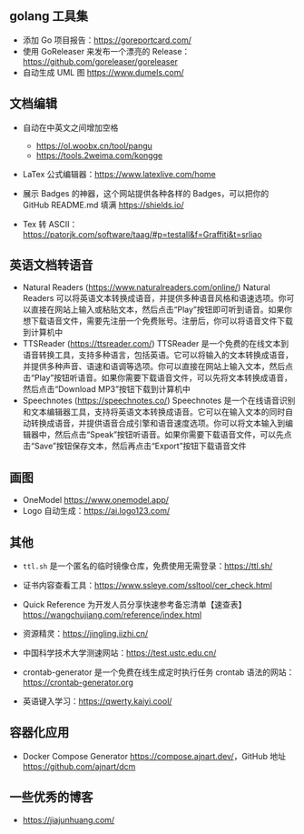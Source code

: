 ## golang 工具集

- 添加 Go 项目报告：<https://goreportcard.com/>
- 使用 GoReleaser 来发布一个漂亮的 Release：<https://github.com/goreleaser/goreleaser>
- 自动生成 UML 图 <https://www.dumels.com/>

## 文档编辑

- 自动在中英文之间增加空格
  - <https://ol.woobx.cn/tool/pangu>
  - <https://tools.2weima.com/kongge>
  
- LaTex 公式编辑器：<https://www.latexlive.com/home>

- 展示 Badges 的神器，这个网站提供各种各样的 Badges，可以把你的 GitHub README.md 填满 <https://shields.io/>

- Tex 转 ASCII：<https://patorjk.com/software/taag/#p=testall&f=Graffiti&t=srliao>

## 英语文档转语音

- Natural Readers (https://www.naturalreaders.com/online/) Natural Readers 可以将英语文本转换成语音，并提供多种语音风格和语速选项。你可以直接在网站上输入或粘贴文本，然后点击“Play”按钮即可听到语音。如果你想下载语音文件，需要先注册一个免费账号。注册后，你可以将语音文件下载到计算机中
- TTSReader (https://ttsreader.com/) TTSReader 是一个免费的在线文本到语音转换工具，支持多种语言，包括英语。它可以将输入的文本转换成语音，并提供多种声音、语速和语调等选项。你可以直接在网站上输入文本，然后点击“Play”按钮听语音。如果你需要下载语音文件，可以先将文本转换成语音，然后点击“Download MP3”按钮下载到计算机中
- Speechnotes (https://speechnotes.co/) Speechnotes 是一个在线语音识别和文本编辑器工具，支持将英语文本转换成语音。它可以在输入文本的同时自动转换成语音，并提供语音合成引擎和语音速度选项。你可以将文本输入到编辑器中，然后点击“Speak”按钮听语音。如果你需要下载语音文件，可以先点击“Save”按钮保存文本，然后再点击“Export”按钮下载语音文件

## 画图

- OneModel <https://www.onemodel.app/>
- Logo 自动生成：<https://ai.logo123.com/>

## 其他

- `ttl.sh` 是一个匿名的临时镜像仓库，免费使用无需登录：<https://ttl.sh/>


- 证书内容查看工具：<https://www.ssleye.com/ssltool/cer_check.html>

-  Quick Reference 为开发人员分享快速参考备忘清单【速查表】<https://wangchujiang.com/reference/index.html>

- 资源精灵：<https://jingling.iizhi.cn/>

- 中国科学技术大学测速网站：<https://test.ustc.edu.cn/>

- crontab-generator 是一个免费在线生成定时执行任务 crontab 语法的网站：<https://crontab-generator.org>

- 英语键入学习：<https://qwerty.kaiyi.cool/>

## 容器化应用

- Docker Compose Generator <https://compose.ajnart.dev/>，GitHub 地址 <https://github.com/ajnart/dcm>

## 一些优秀的博客

- <https://jiajunhuang.com/>
